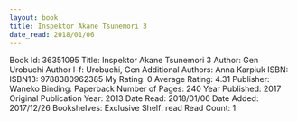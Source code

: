 ```yaml
---
layout: book
title: Inspektor Akane Tsunemori 3
date_read: 2018/01/06
---
```


Book Id: 36351095
Title: Inspektor Akane Tsunemori 3
Author: Gen Urobuchi
Author l-f: Urobuchi, Gen
Additional Authors: Anna Karpiuk
ISBN: 
ISBN13: 9788380962385
My Rating: 0
Average Rating: 4.31
Publisher: Waneko
Binding: Paperback
Number of Pages: 240
Year Published: 2017
Original Publication Year: 2013
Date Read: 2018/01/06
Date Added: 2017/12/26
Bookshelves: 
Exclusive Shelf: read
Read Count: 1

